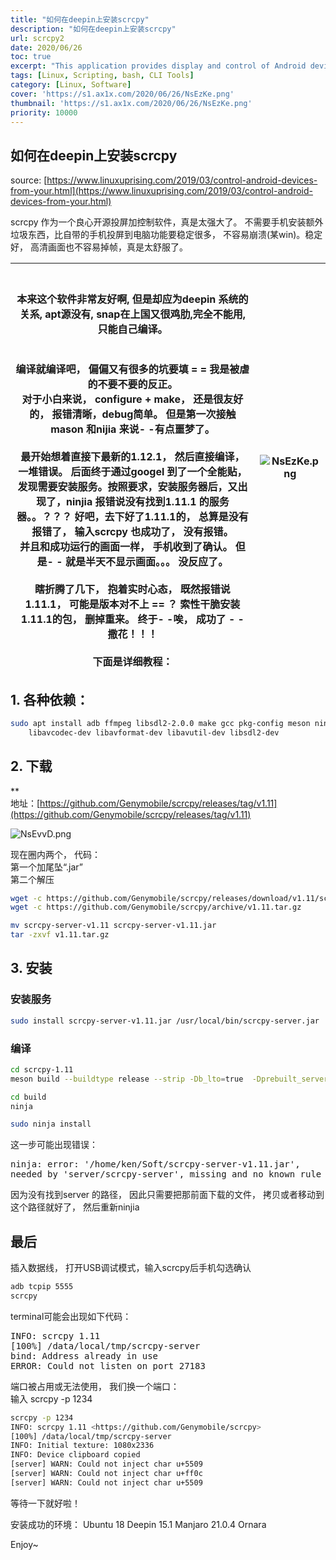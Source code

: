 ```yaml
---
title: "如何在deepin上安装scrcpy"
description: "如何在deepin上安装scrcpy"
url: scrcpy2
date: 2020/06/26
toc: true
excerpt: "This application provides display and control of Android devices connected on USB (or over TCP/IP). It does not require any root access. It works on GNU/Linux, Windows and macOS."
tags: [Linux, Scripting, bash, CLI Tools]
category: [Linux, Software]
cover: 'https://s1.ax1x.com/2020/06/26/NsEzKe.png'
thumbnail: 'https://s1.ax1x.com/2020/06/26/NsEzKe.png'
priority: 10000
---
```


## 如何在deepin上安装scrcpy

source: [https://www.linuxuprising.com/2019/03/control-android-devices-from-your.html](https://www.linuxuprising.com/2019/03/control-android-devices-from-your.html)

scrcpy 作为一个良心开源投屏加控制软件，真是太强大了。 不需要手机安装额外垃圾东西，比自带的手机投屏到电脑功能要稳定很多， 不容易崩溃(某win)。稳定好， 高清画面也不容易掉帧，真是太舒服了。

| <br /><br />**本来**这个软件非常友好啊, 但是却应为deepin 系统的关系, apt源没有, snap在上国又很鸡肋,完全不能用, 只能自己编译。<br /><br /><br />编译就编译吧， 偏偏又有很多的坑要填 = = 我是被虐的不要不要的反正。<br />对于小白来说， configure + make， 还是很友好的， 报错清晰，debug简单。 但是第一次接触mason 和nijia 来说- -有点噩梦了。<br /><br />最开始想着直接下最新的1.12.1， 然后直接编译， 一堆错误。 后面终于通过googel 到了一个全能贴， 发现需要安装服务。按照要求，安装服务器后，又出现了，ninjia 报错说没有找到1.11.1 的服务器。。？？？ 好吧，去下好了1.11.1的， 总算是没有报错了， 输入scrcpy 也成功了， 没有报错。<br />并且和成功运行的画面一样， 手机收到了确认。 但是- - 就是半天不显示画面。。。 没反应了。<br /><br />瞎折腾了几下， 抱着实时心态， 既然报错说1.11.1， 可能是版本对不上 == ？ 索性干脆安装1.11.1的包， 删掉重来。 终于- -唉， 成功了 - - 撒花！！！<br /><br />下面是详细教程： |![NsEzKe.png](https://s1.ax1x.com/2020/06/26/NsEzKe.png)|
|---|:---:|



<a name="ss2DJ"></a>
## 1. 各种依赖：

```bash
sudo apt install adb ffmpeg libsdl2-2.0.0 make gcc pkg-config meson ninja-build \
    libavcodec-dev libavformat-dev libavutil-dev libsdl2-dev
```

<a name="T1Pew"></a>
## 2. 下载 
**<br />地址：[https://github.com/Genymobile/scrcpy/releases/tag/v1.11](https://github.com/Genymobile/scrcpy/releases/tag/v1.11)


![NsEvvD.png](https://s1.ax1x.com/2020/06/26/NsEvvD.png)

现在圈内两个， 代码：<br />第一个加尾坠“.jar”<br />第二个解压
```bash
wget -c https://github.com/Genymobile/scrcpy/releases/download/v1.11/scrcpy-server-v1.11
wget -c https://github.com/Genymobile/scrcpy/archive/v1.11.tar.gz

mv scrcpy-server-v1.11 scrcpy-server-v1.11.jar
tar -zxvf v1.11.tar.gz
```

<a name="Aqkr0"></a>
## 3. 安装

<a name="Tgac6"></a>
### 安装服务
```bash
sudo install scrcpy-server-v1.11.jar /usr/local/bin/scrcpy-server.jar
```

<a name="fMc6q"></a>
### 编译

```bash
cd scrcpy-1.11
meson build --buildtype release --strip -Db_lto=true  -Dprebuilt_server=../scrcpy-server-v1.11.jar

cd build
ninja

sudo ninja install
```

这一步可能出现错误：

<pre>
ninja: error: '/home/ken/Soft/scrcpy-server-v1.11.jar',
needed by 'server/scrcpy-server', missing and no known rule to make it
</pre>

因为没有找到server 的路径， 因此只需要把那前面下载的文件， 拷贝或者移动到这个路径就好了， 然后重新ninjia


## 最后
插入数据线， 打开USB调试模式，输入scrcpy后手机勾选确认
```bash
adb tcpip 5555
scrcpy
```

terminal可能会出现如下代码：

<pre>
INFO: scrcpy 1.11 <https://github.com/Genymobile/scrcpy>
[100%] /data/local/tmp/scrcpy-server
bind: Address already in use
ERROR: Could not listen on port 27183
</pre>

端口被占用或无法使用， 我们换一个端口：<br />输入 scrcpy -p 1234<br />
```bash
scrcpy -p 1234
INFO: scrcpy 1.11 <https://github.com/Genymobile/scrcpy>
[100%] /data/local/tmp/scrcpy-server
INFO: Initial texture: 1080x2336
INFO: Device clipboard copied
[server] WARN: Could not inject char u+5509
[server] WARN: Could not inject char u+ff0c
[server] WARN: Could not inject char u+5509
```

等待一下就好啦！

安装成功的环境：
Ubuntu 18
Deepin 15.1
Manjaro 21.0.4 Ornara

Enjoy~
